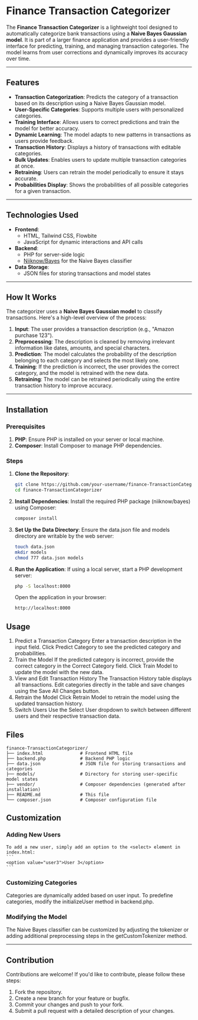 # Finance Transaction Categorizer

The **Finance Transaction Categorizer** is a lightweight tool designed to automatically categorize bank transactions using a **Naive Bayes Gaussian model**. It is part of a larger finance application and provides a user-friendly interface for predicting, training, and managing transaction categories. The model learns from user corrections and dynamically improves its accuracy over time.

---

## Features

- **Transaction Categorization**: Predicts the category of a transaction based on its description using a Naive Bayes Gaussian model.
- **User-Specific Categories**: Supports multiple users with personalized categories.
- **Training Interface**: Allows users to correct predictions and train the model for better accuracy.
- **Dynamic Learning**: The model adapts to new patterns in transactions as users provide feedback.
- **Transaction History**: Displays a history of transactions with editable categories.
- **Bulk Updates**: Enables users to update multiple transaction categories at once.
- **Retraining**: Users can retrain the model periodically to ensure it stays accurate.
- **Probabilities Display**: Shows the probabilities of all possible categories for a given transaction.

---

## Technologies Used

- **Frontend**:
  - HTML, Tailwind CSS, Flowbite
  - JavaScript for dynamic interactions and API calls
- **Backend**:
  - PHP for server-side logic
  - [Niiknow/Bayes](https://github.com/niiknow/bayes) for the Naive Bayes classifier
- **Data Storage**:
  - JSON files for storing transactions and model states

---

## How It Works

The categorizer uses a **Naive Bayes Gaussian model** to classify transactions. Here's a high-level overview of the process:

1. **Input**: The user provides a transaction description (e.g., "Amazon purchase 123").
2. **Preprocessing**: The description is cleaned by removing irrelevant information like dates, amounts, and special characters.
3. **Prediction**: The model calculates the probability of the description belonging to each category and selects the most likely one.
4. **Training**: If the prediction is incorrect, the user provides the correct category, and the model is retrained with the new data.
5. **Retraining**: The model can be retrained periodically using the entire transaction history to improve accuracy.

---

## Installation

### Prerequisites

1. **PHP**: Ensure PHP is installed on your server or local machine.
2. **Composer**: Install Composer to manage PHP dependencies.

### Steps

1. **Clone the Repository**:
   ```bash
   git clone https://github.com/your-username/finance-TransactionCategorizer.git
   cd finance-TransactionCategorizer
   ```
2. **Install Dependencies**:
   Install the required PHP package (niiknow/bayes) using Composer:
   ```bash
   composer install
   ```
3. **Set Up the Data Directory**:
   Ensure the data.json file and models directory are writable by the web server:
   ```bash
   touch data.json
   mkdir models
   chmod 777 data.json models
   ```
4. **Run the Application**:
   If using a local server, start a PHP development server:
     ```bash
     php -S localhost:8000
     ```
   Open the application in your browser:
     ```bash
     http://localhost:8000
     ```

## Usage

1. Predict a Transaction Category
   Enter a transaction description in the input field.
   Click Predict Category to see the predicted category and probabilities.
2. Train the Model
    If the predicted category is incorrect, provide the correct category in the Correct Category field.
    Click Train Model to update the model with the new data.
3. View and Edit Transaction History
    The Transaction History table displays all transactions.
    Edit categories directly in the table and save changes using the Save All Changes button.
4. Retrain the Model
    Click Retrain Model to retrain the model using the updated transaction history.
5. Switch Users
    Use the Select User dropdown to switch between different users and their respective transaction data.

## Files

```
finance-TransactionCategorizer/
├── index.html              # Frontend HTML file
├── backend.php             # Backend PHP logic
├── data.json               # JSON file for storing transactions and categories
├── models/                 # Directory for storing user-specific model states
├── vendor/                 # Composer dependencies (generated after installation)
├── README.md               # This file
└── composer.json           # Composer configuration file
```

## Customization

### Adding New Users
    To add a new user, simply add an option to the <select> element in index.html:
    ```
    <option value="user3">User 3</option>
    ```

### Customizing Categories
Categories are dynamically added based on user input. To predefine categories, modify the initializeUser method in backend.php.

### Modifying the Model
The Naive Bayes classifier can be customized by adjusting the tokenizer or adding additional preprocessing steps in the getCustomTokenizer method.

---

## Contribution

Contributions are welcome! If you'd like to contribute, please follow these steps:

1. Fork the repository.
2. Create a new branch for your feature or bugfix.
3. Commit your changes and push to your fork.
4. Submit a pull request with a detailed description of your changes.
